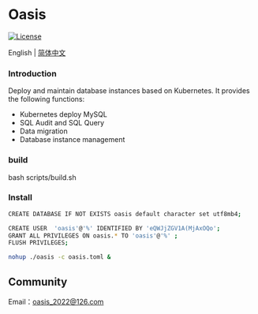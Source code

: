 # Oasis

[![License](https://img.shields.io/badge/License-Apache%202.0-blue.svg)](https://github.com/carina-io/carina/blob/main/LICENSE)

English | [简体中文](README.md)

### Introduction

  Deploy and maintain database instances based on Kubernetes. It provides the following functions:

* Kubernetes deploy MySQL
* SQL Audit and SQL Query
* Data migration
* Database instance management

### build

bash scripts/build.sh


### Install

```bash
CREATE DATABASE IF NOT EXISTS oasis default character set utf8mb4;

CREATE USER  'oasis'@'%' IDENTIFIED BY 'eQWJjZGV1A(MjAxOQo';
GRANT ALL PRIVILEGES ON oasis.* TO 'oasis'@'%' ; 
FLUSH PRIVILEGES;

nohup ./oasis -c oasis.toml &
```

## Community

Email：oasis_2022@126.com